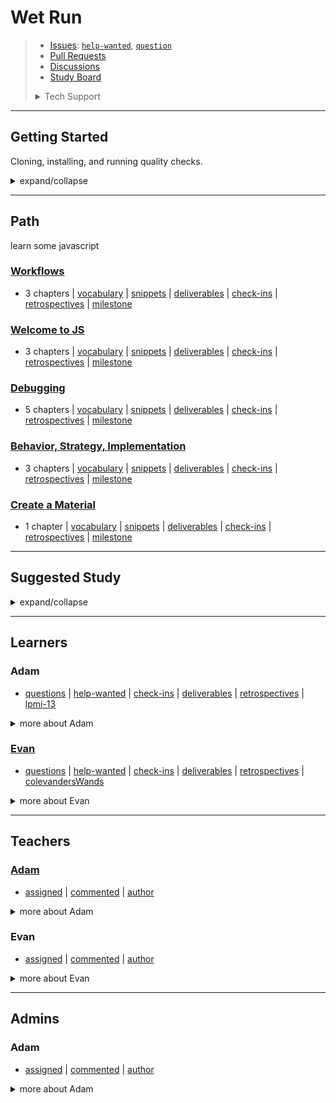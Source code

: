 # Wet Run

> - [Issues](https://github.com/school-as-code-testing/wet-run/issues):
>   [`help-wanted`](https://github.com/school-as-code-testing/wet-run/issues?q=is%3Aopen+label%3Ahelp-wanted),
>   [`question`](https://github.com/school-as-code-testing/wet-run/issues?q=is%3Aopen+label%3Aquestion)
> - [Pull Requests](https://github.com/school-as-code-testing/wet-run/pulls)
> - [Discussions](https://github.com/school-as-code-testing/wet-run/discussions/)
> - [Study Board](https://github.com/school-as-code-testing/wet-run/projects/1)
>
> <details>
> <summary>Tech Support</summary>
>
> [![Rubber Ducky](./.school/assets/rubber-ducky.png)](https://rubberduckdebugging.com/)
>
>  </details>

---

## Getting Started

Cloning, installing, and running quality checks.

<details>
<summary>expand/collapse</summary>
<br>

1. `git clone git@github.com:school-as-code-testing/wet-run.git`
2. `cd wet-run`
3. `npm install`

## Code Quality Checks

- `npm run format`: Makes sure all the code in this repository is well-formatted
  (looks good).
- `npm run lint:ls`: Checks to make sure all folder and file names match the
  repository conventions.
- `npm run lint:md`: Will lint all of the Markdown files in this repository.
- `npm run lint:css`: Will lint all of the CSS files in this repository.
- `npm run validate:html`: Validates all HTML files in your project.
- `npm run spell-check`: Goes through all the files in this repository looking
  for words it doesn't recognize. Just because it says something is a mistake
  doesn't mean it is! It doesn't know every word in the world. You can add new
  correct words to the [./.cspell.json](./.cspell.json) file so they won't cause
  an error.
- `npm run accessibility -- ./path/to/file.html`: Runs an accessibility analysis
  on all HTML files in the given path and writes the report to
  `/accessibility_report`

## Continuous Integration (CI)

When you open a PR to `main`/`master` in your repository, GitHub will
automatically do a linting check on the code in this repository, you can see
this in the[./.github/workflows/lint.yml](./.github/workflows/lint.yml) file.

If the linting fails, you will not be able to merge the PR. You can double check
that your code will pass before pushing by running the code quality scripts
locally.

</details>

---

## Path

learn some javascript

### [Workflows](https://github.com/HackYourFutureBelgium/workflows/.study)

- 3 chapters |
  [vocabulary](https://github.com/school-as-code-testing/wet-run/projects/1?card_filter_query=milestone%3Aworkflows+label%3Avocabulary)
  |
  [snippets](https://github.com/school-as-code-testing/wet-run/projects/1?card_filter_query=milestone%3Aworkflows+label%3Asnippet)
  |
  [deliverables](https://github.com/school-as-code-testing/wet-run/projects/1?card_filter_query=milestone%3Aworkflows+label%3Adeliverables)
  |
  [check-ins](https://github.com/school-as-code-testing/wet-run/issues/?q=milestone%3Aworkflows+label%3Acheck-in)
  |
  [retrospectives](https://github.com/school-as-code-testing/wet-run/issues/?q=milestone%3Aworkflows+label%3Aretrospective)
  | [milestone](https://github.com/lab-antwerp-1/home/milestone/0)

### [Welcome to JS](https://github.com/HackYourFutureBelgium/welcome-to-js/.study)

- 3 chapters |
  [vocabulary](https://github.com/school-as-code-testing/wet-run/projects/1?card_filter_query=milestone%3Awelcome-to-js+label%3Avocabulary)
  |
  [snippets](https://github.com/school-as-code-testing/wet-run/projects/1?card_filter_query=milestone%3Awelcome-to-js+label%3Asnippet)
  |
  [deliverables](https://github.com/school-as-code-testing/wet-run/projects/1?card_filter_query=milestone%3Awelcome-to-js+label%3Adeliverables)
  |
  [check-ins](https://github.com/school-as-code-testing/wet-run/issues/?q=milestone%3Awelcome-to-js+label%3Acheck-in)
  |
  [retrospectives](https://github.com/school-as-code-testing/wet-run/issues/?q=milestone%3Awelcome-to-js+label%3Aretrospective)
  | [milestone](https://github.com/lab-antwerp-1/home/milestone/0)

### [Debugging](https://github.com/HackYourFutureBelgium/debugging/.study)

- 5 chapters |
  [vocabulary](https://github.com/school-as-code-testing/wet-run/projects/1?card_filter_query=milestone%3Adebugging+label%3Avocabulary)
  |
  [snippets](https://github.com/school-as-code-testing/wet-run/projects/1?card_filter_query=milestone%3Adebugging+label%3Asnippet)
  |
  [deliverables](https://github.com/school-as-code-testing/wet-run/projects/1?card_filter_query=milestone%3Adebugging+label%3Adeliverables)
  |
  [check-ins](https://github.com/school-as-code-testing/wet-run/issues/?q=milestone%3Adebugging+label%3Acheck-in)
  |
  [retrospectives](https://github.com/school-as-code-testing/wet-run/issues/?q=milestone%3Adebugging+label%3Aretrospective)
  | [milestone](https://github.com/lab-antwerp-1/home/milestone/0)

### [Behavior, Strategy, Implementation](https://github.com/HackYourFutureBelgium/behavior-strategy-implementation/.study)

- 3 chapters |
  [vocabulary](https://github.com/school-as-code-testing/wet-run/projects/1?card_filter_query=milestone%3Abehavior,-strategy,-implementation+label%3Avocabulary)
  |
  [snippets](https://github.com/school-as-code-testing/wet-run/projects/1?card_filter_query=milestone%3Abehavior,-strategy,-implementation+label%3Asnippet)
  |
  [deliverables](https://github.com/school-as-code-testing/wet-run/projects/1?card_filter_query=milestone%3Abehavior,-strategy,-implementation+label%3Adeliverables)
  |
  [check-ins](https://github.com/school-as-code-testing/wet-run/issues/?q=milestone%3Abehavior,-strategy,-implementation+label%3Acheck-in)
  |
  [retrospectives](https://github.com/school-as-code-testing/wet-run/issues/?q=milestone%3Abehavior,-strategy,-implementation+label%3Aretrospective)
  | [milestone](https://github.com/lab-antwerp-1/home/milestone/0)

### [Create a Material](https://www.youtube.com/watch?v=dQw4w9WgXcQ/.study)

- 1 chapter |
  [vocabulary](https://github.com/school-as-code-testing/wet-run/projects/1?card_filter_query=milestone%3Acreate-a-material+label%3Avocabulary)
  |
  [snippets](https://github.com/school-as-code-testing/wet-run/projects/1?card_filter_query=milestone%3Acreate-a-material+label%3Asnippet)
  |
  [deliverables](https://github.com/school-as-code-testing/wet-run/projects/1?card_filter_query=milestone%3Acreate-a-material+label%3Adeliverables)
  |
  [check-ins](https://github.com/school-as-code-testing/wet-run/issues/?q=milestone%3Acreate-a-material+label%3Acheck-in)
  |
  [retrospectives](https://github.com/school-as-code-testing/wet-run/issues/?q=milestone%3Acreate-a-material+label%3Aretrospective)
  | [milestone](https://github.com/lab-antwerp-1/home/milestone/0)

---

## Suggested Study

<details>
<summary>expand/collapse</summary>
<br />

- [rick](https://www.youtube.com/watch?v=dQw4w9WgXcQ): roll

- [rick](https://www.youtube.com/watch?v=dQw4w9WgXcQ)

- [https://www.youtube.com/watch?v=dQw4w9WgXcQ](https://www.youtube.com/watch?v=dQw4w9WgXcQ)

</details>

---

## Learners

<h3 id="lpmi-13">Adam</h3>

- [questions](https://github.com/school-as-code-testing/wet-run/issues/?q=author%3Alpmi-13+label%3Aquestion)
  |
  [help-wanted](https://github.com/school-as-code-testing/wet-run/issues/?q=author%3Alpmi-13+label%3Ahelp-wanted)
  |
  [check-ins](https://github.com/school-as-code-testing/wet-run/issues/?q=author%3Alpmi-13+label%3Acheck-in)
  |
  [deliverables](https://github.com/school-as-code-testing/wet-run/projects/1?card_filter_query=autho%3AAdam+label%3Adeliverable)
  |
  [retrospectives](https://github.com/school-as-code-testing/wet-run/issues/?q=author%3Alpmi-13+label%3Aretrospective)
  | [lpmi-13](https://github.com/lpmi-13)

<details>
<summary>more about Adam</summary>
<br>

![lpmi-13 avatar](./.school/assets/avatars/lpmi-13.jpeg)

![lpmi-13 github activity](https://ghchart.rshah.org/lpmi-13)

![lpmi-13 github stats](https://github-readme-stats.vercel.app/api?username=lpmi-13&show_icons=true&theme=default&hide_title=true&hide_rank=true)

</details>

<h3 id="colevandersWands"><a href="https://colevandersWands.github.io">Evan</a></h3>

- [questions](https://github.com/school-as-code-testing/wet-run/issues/?q=author%3AcolevandersWands+label%3Aquestion)
  |
  [help-wanted](https://github.com/school-as-code-testing/wet-run/issues/?q=author%3AcolevandersWands+label%3Ahelp-wanted)
  |
  [check-ins](https://github.com/school-as-code-testing/wet-run/issues/?q=author%3AcolevandersWands+label%3Acheck-in)
  |
  [deliverables](https://github.com/school-as-code-testing/wet-run/projects/1?card_filter_query=autho%3AEvan+label%3Adeliverable)
  |
  [retrospectives](https://github.com/school-as-code-testing/wet-run/issues/?q=author%3AcolevandersWands+label%3Aretrospective)
  | [colevandersWands](https://github.com/colevandersWands)

<details>
<summary>more about Evan</summary>
<br>

![colevandersWands avatar](./.school/assets/avatars/colevandersWands.jpeg)

![colevandersWands github activity](https://ghchart.rshah.org/colevandersWands)

![colevandersWands github stats](https://github-readme-stats.vercel.app/api?username=colevandersWands&show_icons=true&theme=default&hide_title=true&hide_rank=true)

</details>

---

## Teachers

<h3 id="lpmi-13"><a href="https://adamleskis.com/">Adam</a></h3>

- [assigned](https://github.com/school-as-code-testing/wet-run/issues/?q=assigned%3Alpmi-13)
  |
  [commented](https://github.com/school-as-code-testing/wet-run/issues/?q=commented%3Alpmi-13)
  |
  [author](https://github.com/school-as-code-testing/wet-run/issues/?q=author%3Alpmi-13)

<details>
<summary>more about Adam</summary>
<br>

![lpmi-13 avatar](./.school/assets/avatars/lpmi-13.jpeg)

</details>

<h3 id="colevandersWands">Evan</h3>

- [assigned](https://github.com/school-as-code-testing/wet-run/issues/?q=assigned%3AcolevandersWands)
  |
  [commented](https://github.com/school-as-code-testing/wet-run/issues/?q=commented%3AcolevandersWands)
  |
  [author](https://github.com/school-as-code-testing/wet-run/issues/?q=author%3AcolevandersWands)

<details>
<summary>more about Evan</summary>
<br>

![colevandersWands avatar](./.school/assets/avatars/colevandersWands.jpeg)

</details>

---

## Admins

<h3 id="">Adam</h3>

- [assigned](https://github.com/school-as-code-testing/wet-run/issues/?q=assigned%3A)
  |
  [commented](https://github.com/school-as-code-testing/wet-run/issues/?q=commented%3A)
  |
  [author](https://github.com/school-as-code-testing/wet-run/issues/?q=author%3A)

<details>
<summary>more about Adam</summary>
<br>

</details>
